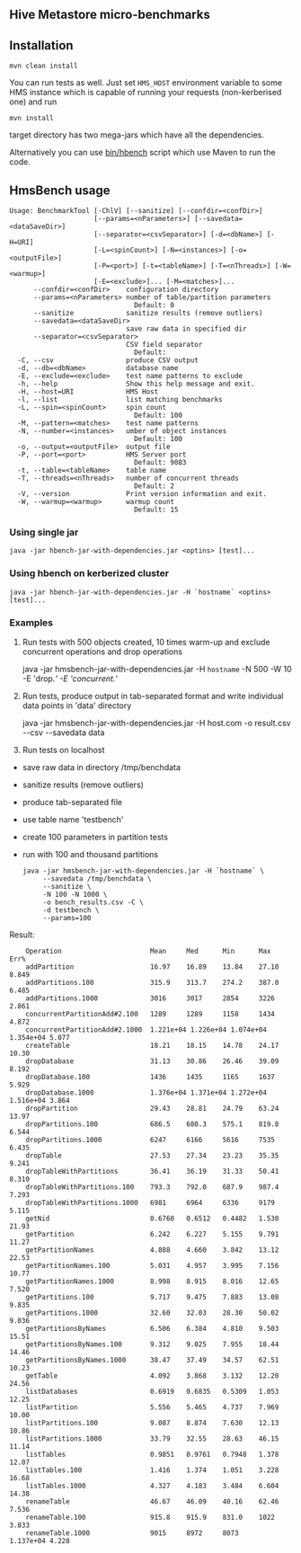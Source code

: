 ## Hive Metastore micro-benchmarks

## Installation

    mvn clean install

You can run tests as well. Just set `HMS_HOST` environment variable to some HMS instance which is
capable of running your requests (non-kerberised one) and run

    mvn install
    
target directory has two mega-jars which have all the dependencies.

Alternatively you can use [bin/hbench](../bin/hbench) script which use Maven to run the code.

## HmsBench usage

    Usage: BenchmarkTool [-ChlV] [--sanitize] [--confdir=<confDir>]
                         [--params=<nParameters>] [--savedata=<dataSaveDir>]
                         [--separator=<csvSeparator>] [-d=<dbName>] [-H=URI]
                         [-L=<spinCount>] [-N=<instances>] [-o=<outputFile>]
                         [-P=<port>] [-t=<tableName>] [-T=<nThreads>] [-W=<warmup>]
                         [-E=<exclude>]... [-M=<matches>]...
          --confdir=<confDir>    configuration directory
          --params=<nParameters> number of table/partition parameters
                                   Default: 0
          --sanitize             sanitize results (remove outliers)
          --savedata=<dataSaveDir>
                                 save raw data in specified dir
          --separator=<csvSeparator>
                                 CSV field separator
                                   Default: 	
      -C, --csv                  produce CSV output
      -d, --db=<dbName>          database name
      -E, --exclude=<exclude>    test name patterns to exclude
      -h, --help                 Show this help message and exit.
      -H, --host=URI             HMS Host
      -l, --list                 list matching benchmarks
      -L, --spin=<spinCount>     spin count
                                   Default: 100
      -M, --pattern=<matches>    test name patterns
      -N, --number=<instances>   umber of object instances
                                   Default: 100
      -o, --output=<outputFile>  output file
      -P, --port=<port>          HMS Server port
                                   Default: 9083
      -t, --table=<tableName>    table name
      -T, --threads=<nThreads>   number of concurrent threads
                                   Default: 2
      -V, --version              Print version information and exit.
      -W, --warmup=<warmup>      warmup count
                                   Default: 15
                               
### Using single jar

    java -jar hbench-jar-with-dependencies.jar <optins> [test]...

### Using hbench on kerberized cluster

    java -jar hbench-jar-with-dependencies.jar -H `hostname` <optins> [test]...
    
### Examples

1. Run tests with 500 objects created, 10 times warm-up and exclude concurrent operations and drop operations

    java -jar hmsbench-jar-with-dependencies.jar -H `hostname` -N 500 -W 10 -E 'drop.*' -E 'concurrent.*'
    
2. Run tests, produce output in tab-separated format and write individual data points in 'data' directory
  
    java -jar hmsbench-jar-with-dependencies.jar -H host.com -o result.csv --csv --savedata data
    
3. Run tests on localhost
 * save raw data in directory /tmp/benchdata
 * sanitize results (remove outliers)
 * produce tab-separated file
 * use table name 'testbench'
 * create 100 parameters in partition tests
 * run with 100 and thousand partitions
 

       java -jar hmsbench-jar-with-dependencies.jar -H `hostname` \
            --savedata /tmp/benchdata \
            --sanitize \
            -N 100 -N 1000 \
            -o bench_results.csv -C \
            -d testbench \
            --params=100
            
Result: 

        Operation                      Mean     Med      Min      Max      Err%
        addPartition                   16.97    16.89    13.84    27.10    8.849
        addPartitions.100              315.9    313.7    274.2    387.0    6.485
        addPartitions.1000             3016     3017     2854     3226     2.861
        concurrentPartitionAdd#2.100   1289     1289     1158     1434     4.872
        concurrentPartitionAdd#2.1000  1.221e+04 1.226e+04 1.074e+04 1.354e+04 5.077
        createTable                    18.21    18.15    14.78    24.17    10.30
        dropDatabase                   31.13    30.86    26.46    39.09    8.192
        dropDatabase.100               1436     1435     1165     1637     5.929
        dropDatabase.1000              1.376e+04 1.371e+04 1.272e+04 1.516e+04 3.864
        dropPartition                  29.43    28.81    24.79    63.24    13.97
        dropPartitions.100             686.5    680.3    575.1    819.8    6.544
        dropPartitions.1000            6247     6166     5616     7535     6.435
        dropTable                      27.53    27.34    23.23    35.35    9.241
        dropTableWithPartitions        36.41    36.19    31.33    50.41    8.310
        dropTableWithPartitions.100    793.3    792.0    687.9    987.4    7.293
        dropTableWithPartitions.1000   6981     6964     6336     9179     5.115
        getNid                         0.6760   0.6512   0.4482   1.530    21.93
        getPartition                   6.242    6.227    5.155    9.791    11.27
        getPartitionNames              4.888    4.660    3.842    13.12    22.53
        getPartitionNames.100          5.031    4.957    3.995    7.156    10.77
        getPartitionNames.1000         8.998    8.915    8.016    12.65    7.520
        getPartitions.100              9.717    9.475    7.883    13.08    9.835
        getPartitions.1000             32.60    32.03    28.30    50.02    9.036
        getPartitionsByNames           6.506    6.384    4.810    9.503    15.51
        getPartitionsByNames.100       9.312    9.025    7.955    18.44    14.46
        getPartitionsByNames.1000      38.47    37.49    34.57    62.51    10.23
        getTable                       4.092    3.868    3.132    12.20    24.56
        listDatabases                  0.6919   0.6835   0.5309   1.053    12.25
        listPartition                  5.556    5.465    4.737    7.969    10.00
        listPartitions.100             9.087    8.874    7.630    12.13    10.86
        listPartitions.1000            33.79    32.55    28.63    46.15    11.14
        listTables                     0.9851   0.9761   0.7948   1.378    12.07
        listTables.100                 1.416    1.374    1.051    3.228    16.68
        listTables.1000                4.327    4.183    3.484    6.604    14.38
        renameTable                    46.67    46.09    40.16    62.46    7.536
        renameTable.100                915.8    915.9    831.0    1022     3.833
        renameTable.1000               9015     8972     8073     1.137e+04 4.228
